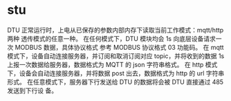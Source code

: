 # stu
DTU 正常运行时，上电从已保存的参数内部内存下读取当前工作模式：mqtt/http 两种
透传模式的任意一种。
在任何模式下，DTU 模块均会 1s 向底层设备请求一次 MODBUS 数据，具体协议格式
参考 MODBUS 协议格式 03 功能码。
在 mqtt 模式下，设备自动连接服务器，并订阅和取消订阅对应 topic，并将收到的数据
1s 上报一次数据给服务器，数据格式为 MQTT 的 json 字符串格式。
在 http 模式下，设备会自动连接服务器，并将数据 post 出去，数据格式为 http 的 url
字符串形式。
在任意模式下，服务器下行发送给 DTU 的数据将会被 DTU 直接通过 485 发送到下行设
备。
